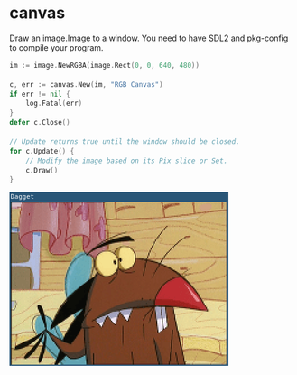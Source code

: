 # canvas

Draw an image.Image to a window. You need to have SDL2 and pkg-config to compile your program.

```go
im := image.NewRGBA(image.Rect(0, 0, 640, 480))

c, err := canvas.New(im, "RGB Canvas")
if err != nil {
	log.Fatal(err)
}
defer c.Close()

// Update returns true until the window should be closed.
for c.Update() {
	// Modify the image based on its Pix slice or Set.
	c.Draw()
}
```

![Dagget Beaver](/example/screenshot.png)
